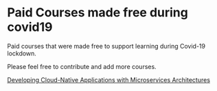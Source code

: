 # Paid Courses made free during covid19
Paid courses that were made free to support learning during Covid-19 lockdown.

Please feel free to contribute and add more courses.


[Developing Cloud-Native Applications with Microservices Architectures](https://www.redhat.com/en/services/training/do092-developing-cloud-native-applications-microservices-architectures)

